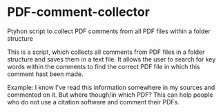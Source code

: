 # PDF-comment-collector
Ptyhon script to collect PDF comments from all PDF files within a folder structure

This is a script, which collects all comments from PDF files in a folder structure
and saves them in a text file.
It allows the user to search for key words within the comments
to find the correct PDF file in which this comment hast been made.

Example: I know I've read this information somewhere in my sources and commented on it.
But where though/in which PDF?
This can help people who do not use a citation software and comment their PDFs.

